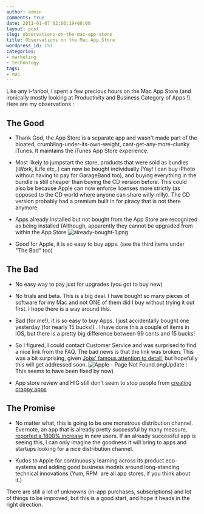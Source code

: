 ```yaml
---
author: admin
comments: true
date: 2011-01-07 02:00:19+00:00
layout: post
slug: observations-on-the-mac-app-store
title: Observations on the Mac App Store
wordpress_id: 153
categories:
- marketing
- technology
tags:
- mac
---
```


Like any i-fanboi, I spent a few precious hours on the Mac App Store (and ironically mostly looking at Productivity and Business Category of Apps !). Here are my observations :


## The Good






  * Thank God, the App Store is a separate app and wasn't made part of the bloated, crumbling-under-its-own-weight, cant-get-any-more-clunky iTunes. It maintains the iTunes App Store experience.


  * Most likely to jumpstart the store, products that were sold as bundles (iWork, iLife etc,.) can now be bought individually (Yay! I can buy iPhoto without having to pay for GarageBand too), and buying everything in the bundle is still cheaper than buying the CD version before. This could also be because Apple can now enforce licenses more strictly (as opposed to the CD world where anyone can share willy-nilly). The CD version probably had a premium built in for piracy that is not there anymore.


  * Apps already installed but not bought from the App Store are recognized as being installed (Although, apparently they cannot be upgraded from within the App Store ![already-bought-1.png](http://www.startupproductmanager.com/images/already-bought-1.png)


  * Good for Apple, it is so easy to buy apps. (see the third items under "The Bad" too)

## The Bad
  * No easy way to pay just for upgrades (you got to buy new)

  * No trials and beta. This is a big deal. I have bought so many pieces of software for my Mac and not ONE of them did I buy without trying it out first. I hope there is a way around this.

  * Bad (for me!), it is so easy to buy Apps. I just accidentally bought one yesterday (for nearly 15 bucks!) . I have done this a couple of items in iOS, but there is a pretty big difference between 99 cents and 15 bucks!

  * So I figured, I could contact Customer Service and was surprised to find a nice link from the FAQ. The bad news is that the link was broken. This was a bit surprising, given [Jobs' famous attention to detail](http://www.npr.org/blogs/alltechconsidered/2010/12/30/132477388/undesigned-the-symbiotic-relationship-of-steve-jobs-and-jonathan-ive), but hopefully this will get addressed soon. ![Apple - Page Not Found.png](http://www.startupproductmanager.com/images/Apple-Page-Not-Found.png)Update : This seems to have been fixed by now)

  * App store review and HIG still don't seem to stop people from [creating crappy apps](http://readthefuckinghig.tumblr.com/)

## The Promise

  * No matter what, this is going to be one monstrous distribution channel. Evernote, an app that is already pretty successful by many measure,[ reported a 1800% increase](https://twitter.com/evernote/status/23116726547775488) in new users. If an already successful app is seeing this, I can only imagine the goodness it will bring to apps and startups looking for a nice distribution channel.


  * Kudos to Apple for continuously learning across its product eco-systems and adding good business models around long-standing technical innovations (Yum, RPM  are all app stores, if you think about it.)


There are still a lot of unknowns (in-app purchases, subscriptions) and lot of things to be improved, but this is a good start, and hope it heads in the right direction.
